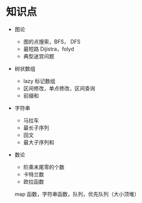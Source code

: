 # 知识点

- 图论
  - 图的点搜索，BFS， DFS
  - 最短路 Dijistra，folyd
  - 典型迷宫问题
- 树状数组
  - lazy 标记数组
  - 区间修改，单点修改，区间查询
  - 前缀和
- 字符串
  - 马拉车
  - 最长子序列
  - 回文
  - 最大子序列和
- 数论
  - 阶乘末尾零的个数
  - 卡特兰数
  - 欧拉函数


  map 函数，字符串函数，队列，优先队列（大小顶堆）
  